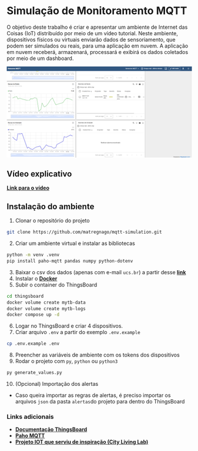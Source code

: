 # Simulação de Monitoramento MQTT

O objetivo deste trabalho é criar e apresentar um ambiente de Internet das Coisas (IoT) distribuído por meio de um vídeo tutorial. Neste ambiente, dispositivos físicos ou virtuais enviarão dados de sensoriamento, que podem ser simulados ou reais, para uma aplicação em nuvem. A aplicação em nuvem receberá, armazenará, processará e exibirá os dados coletados por meio de um dashboard.

![alt text](imgs/image.png)

## Vídeo explicativo

**[Link para o vídeo](https://youtu.be/2NmDH7lc_-w)**

## Instalação do ambiente

1. Clonar o repositório do projeto

```bash
git clone https://github.com/matregnago/mqtt-simulation.git
```

2. Criar um ambiente virtual e instalar as bibliotecas

```bash
python -m venv .venv
pip install paho-mqtt pandas numpy python-dotenv
```

3. Baixar o csv dos dados (apenas com e-mail `ucs.br`) a partir desse **[link](https://drive.google.com/file/d/1fHNFkI0NOL7wWDTvnyyGX58vQLxx_49x/view?usp=sharing)**
4. Instalar o **[Docker](https://www.docker.com/)**
5. Subir o container do ThingsBoard

```bash
cd thingsboard
docker volume create mytb-data
docker volume create mytb-logs
docker compose up -d
```

6. Logar no ThingsBoard e criar 4 dispositivos.
7. Criar arquivo `.env` a partir do exemplo `.env.example`

```bash
cp .env.example .env
```

8. Preencher as variáveis de ambiente com os tokens dos dispositivos
9. Rodar o projeto com `py`, `python` ou `python3`

```bash
py generate_values.py
```

10. (Opcional) Importação dos alertas

- Caso queira importar as regras de alertas, é preciso importar os arquivos `json` da pasta `alertas`do projeto para dentro do ThingsBoard

### Links adicionais

- **[Documentação ThingsBoard](https://thingsboard.io/docs/#:~:text=ThingsBoard%20Community%20Edition)**
- **[Paho MQTT](https://pypi.org/project/python-dotenv/)**
- **[Projeto IOT que serviu de inspiração (City Living Lab)](https://www.citylivinglab.com/iot-inova-rs)**
